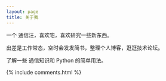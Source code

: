 ```yaml
---
layout: page
title: 关于我 
---
```


一个 通信汪，喜欢宅，喜欢研究一些新东西。
<p>
出差是工作常态，空时会发发简书，整理个人博客，逛逛技术论坛。
<p>
了解一些 通信知识和 Python 的简单用法。

<p> 


{% include comments.html %}

